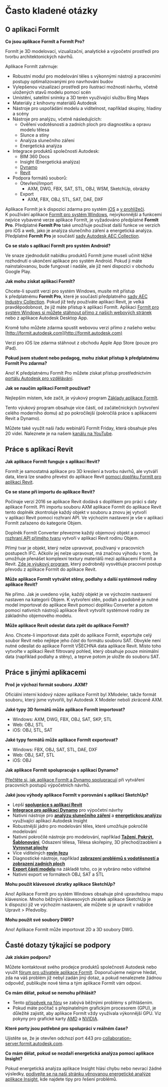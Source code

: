 # Často kladené otázky

## O aplikaci FormIt

**Co jsou aplikace FormIt a FormIt Pro?**

FormIt je 3D modelovací, vizualizační, analytické a výpočetní prostředí pro tvorbu architektonických návrhů.

Aplikace FormIt zahrnuje:

* Robustní modul pro modelování těles s výkonnými nástroji a pracovními postupy optimalizovanými pro navrhování budov
* Vylepšenou vizualizaci prostředí pro ilustraci možností návrhu, včetně uložených stavů modelu pomocí scén
* Umístění, satelitní snímky a 3D terén využívající službu Bing Maps
* Materiály z knihovny materiálů Autodesk
* Nástroje pro uspořádání modelu a viditelnost, například skupiny, hladiny a scény
* Nástroje pro analýzu, včetně následujících:
  * Ověření vodotěsnosti a zadních ploch pro diagnostiku a opravu modelu tělesa
  * Slunce a stíny
  * Analýza slunečního záření
  * Energetická analýza
* Integrace produktů společnosti Autodesk:
  * BIM 360 Docs
  * Insight (Energetická analýza)
  * [Dynamo](https://formit.autodesk.com/page/formit-dynamo)
  * [Revit](https://formit.autodesk.com/page/formit-revit)
* Podpora formátů souborů:
  * Otevření/Import
    * AXM, DWG, FBX, SAT, STL, OBJ, WSM, SketchUp, obrázky
  * Export
    * AXM, FBX, OBJ, STL, SAT, DAE, DXF

Aplikace FormIt je k dispozici zdarma pro systém [iOS](https://itunes.apple.com/us/app/autodesk-formit-360/id575282599?mt=8) a [v prohlížeči](https://app.formit.autodesk.com). K používání aplikace [FormIt pro systém Windows](https://formit.autodesk.com/page/download), nejvýkonnější a funkcemi nejvíce vybavené verze aplikace FormIt, je vyžadováno předplatné **FormIt Pro**. Předplatné **FormIt Pro** také umožňuje používat další funkce ve verzích pro iOS a web, jako je analýza slunečního záření a energetická analýza. Předplatné **FormIt Pro** je součástí [sady Autodesk AEC Collection](https://www.autodesk.com/collections/architecture-engineering-construction/overview).

**Co se stalo s aplikací FormIt pro systém Android?**

Ve snaze zjednodušit nabídku produktů FormIt jsme museli učinit těžké rozhodnutí o ukončení aplikace pro systém Android. Pokud ji máte nainstalovanou, bude fungovat i nadále, ale již není dispozici v obchodu Google Play.

**Jak mohu získat aplikaci FormIt?**

Chcete-li spustit verzi pro systém Windows, musíte mít přístup k předplatnému **FormIt Pro**, které je součástí předplatného [sady AEC Industry Collection](https://www.autodesk.com/collections/architecture-engineering-construction/overview). Pokud již tedy používáte aplikaci Revit, je velká pravděpodobnost, že již máte přístup k aplikaci FormIt. Aplikaci [FormIt pro systém Windows si můžete stáhnout přímo z našich webových stránek](https://formit.autodesk.com/page/download) nebo z aplikace Autodesk Desktop App.

Kromě toho můžete zdarma spustit webovou verzi přímo z našeho webu: [http://formit.autodesk.com](http://formit.autodesk.com)

Verzi pro iOS lze zdarma stáhnout z obchodu Apple App Store (pouze pro iPad).

**Pokud jsem student nebo pedagog, mohu získat přístup k předplatnému FormIt Pro zdarma?**

Ano! K předplatnému FormIt Pro můžete získat přístup prostřednictvím [portálu Autodesk pro vzdělávání](https://www.autodesk.com/education/free-software/formit-pro).

**Jak se naučím aplikaci FormIt používat?**

Nejlepším místem, kde začít, je výukový program [Základy aplikace FormIt](../formit-primer/).

Tento výukový program obsahuje více částí, od začátečnických (vytvoření celého moderního domu) až po pokročilejší (pokročilá práce s aplikacemi Revit a Dynamo).

Můžete také využít naši řadu webinářů FormIt Friday, která obsahuje přes 20 videí. Naleznete je na našem [kanálu na YouTube](https://www.youtube.com/channel/UCdZJr6Bo4pwBu3lQqcxlDsw).

## Práce s aplikací Revit

**Jak aplikace FormIt funguje s aplikací Revit?**

FormIt je samostatná aplikace pro 3D kreslení a tvorbu návrhů, ale vytváří data, která lze snadno převést do aplikace Revit [pomocí doplňku FormIt pro aplikaci Revit](https://formit.autodesk.com/page/formit-revit).

**Co se stane při importu do aplikace Revit?**

Počínaje verzí 2016 se aplikace Revit dodává s doplňkem pro práci s daty aplikace FormIt. Při importu souboru AXM aplikace FormIt do aplikace Revit tento doplněk zkontroluje každý objekt v souboru a znovu jej vytvoří v aplikaci Revit pomocí rozhraní API. Ve výchozím nastavení je vše v aplikaci FormIt zařazeno do kategorie Objem.

Doplněk FormIt Converter převezme každý objemový objekt a pomocí [rozhraní API přímého tvaru](https://knowledge.autodesk.com/search-result/caas/CloudHelp/cloudhelp/2016/ENU/Revit-API/files/GUID-DF7B9D4A-5A8A-4E39-8721-B7782CBD7730-htm.html) vytvoří v aplikaci Revit rodinu Objem.

Přímý tvar je objekt, který nelze upravovat, používaný v pracovních postupech IFC. Ačkoliv jej nelze upravovat, má značnou výhodu v tom, že umožňuje přenášet komplexní textury materiálů mezi aplikacemi FormIt a Revit. [Zde je výukový program](https://windows.help.formit.autodesk.com/Building-the-Farnsworth-House/Revit-Interop.html), který podrobněji vysvětluje pracovní postup převodu z aplikace FormIt do aplikace Revit.

**Může aplikace FormIt vytvářet stěny, podlahy a další systémové rodiny aplikace Revit?**

Ne přímo. Jak je uvedeno výše, každý objekt je ve výchozím nastavení nastaven na kategorii Objem. K vytvoření stěn, podlah a podobně je nutné model importovat do aplikace Revit pomocí doplňku Converter a potom pomocí nativních nástrojů aplikace Revit vytvořit systémové rodiny ze základního objemového modelu.

**Může aplikace Revit odeslat data zpět do aplikace FormIt?**

Ano. Chcete-li importovat data zpět do aplikace FormIt, exportujte celý soubor Revit nebo nejlépe jeho _část_ do formátu souboru SAT. Obvykle není nutné odesílat do aplikace FormIt VŠECHNA data aplikace Revit. Místo toho vytvořte v aplikaci Revit filtrovaný pohled, který obsahuje pouze minimální data (například podlahy a stěny), a teprve potom je uložte do souboru SAT.

## Práce s jinými aplikacemi

**Proč je výchozí formát souboru .AXM?**

Oficiální interní kódový název aplikace FormIt byl XModeler, takže formát souboru, který jsme vytvořili, byl Autodesk X Modeler neboli zkráceně AXM.

**Jaké typy 3D formátů může aplikace FormIt importovat?**

* Windows: AXM, DWG, FBX, OBJ, SAT, SKP, STL
* Web: OBJ, STL
* iOS: OBJ, STL, SAT

**Jaké typy formátů může aplikace FormIt exportovat?**

* Windows: FBX, OBJ, SAT, STL, DAE, DXF
* Web: OBJ, SAT, STL
* iOS: OBJ

**Jak aplikace FormIt spolupracuje s aplikací Dynamo?**

[Přečtěte si, jak aplikace FormIt a Dynamo spolupracují](https://formit.autodesk.com/page/formit-dynamo) při vytváření pracovních postupů výpočetních návrhů.

**Jaké jsou výhody aplikace FormIt v porovnání s aplikací SketchUp?**

* Lepší [**spolupráce s aplikací Revit**](../tool-library/revit.md)
* [**Integrace pro aplikaci Dynamo**](../tool-library/dynamo.md) pro výpočetní návrhy
* Nativní nástroje pro [**analýzu slunečního záření**](../tool-library/solar-analysis.md) a [**energetickou analýzu**](../tool-library/energy-analysis.md) využívající aplikaci Autodesk Insight
* Robustnější jádro pro modelování těles, které umožňuje pokročilé modelování
* Nativní pokročilé nástroje pro modelování, například [**Tažení, Pokrýt, Šablonování**](../tool-library/cover-sweep-loft.md), Odsazení tělesa, Tělesa skořepiny, 3D přechod/zaoblení a [**Vyrovnat plochy**](../tool-library/flatten-face.md)
* Více viditelných [**rovin řezu**](../tool-library/section-planes.md)
* Diagnostické nástroje, například [**zobrazení problémů s vodotěsností a zobrazení zadních ploch**](../tool-library/visual-styles.md)
* [**Export částí modelu**](../tool-library/export-data.md) na základě toho, co je vybráno nebo viditelné
* Nativní export ve formátech OBJ, SAT a STL

**Mohu použít klávesové zkratky aplikace SketchUp?**

Ano! Aplikace FormIt pro systém Windows obsahuje plně upravitelnou mapu klávesnice. Mnoho běžných klávesových zkratek aplikace SketchUp je k dispozici již ve výchozím nastavení, ale můžete si je upravit v nabídce Upravit > Předvolby.

**Mohu použít své soubory DWG?**

Ano! Aplikace FormIt může importovat 2D a 3D soubory DWG.

## Časté dotazy týkající se podpory

**Jak získám podporu?**

Můžete kontaktovat svého prodejce produktů společnosti Autodesk nebo využít [fórum pro uživatele aplikace FormIt](https://forums.autodesk.com/t5/formit-forum/bd-p/142). Doporučujeme nejprve hledat, zda na váš problém již nebyl zadán jiný dotaz, a pokud nenaleznete žádnou odpověď, publikujte nové téma a tým aplikace FormIt vám odpoví.

**Co mám dělat, pokud se nemohu přihlásit?**

* Tento [příspěvek na fóru](https://forums.autodesk.com/t5/formit-forum/having-trouble-logging-into-formit-for-windows-try-these-steps/td-p/7179572) se zabývá běžnými problémy s přihlášením.
* Pokud máte počítač s přepínatelným grafickým procesorem (GPU), je důležité zajistit, aby aplikace FormIt vždy využívala výkonnější GPU. Viz pokyny pro grafické karty [AMD](https://community.amd.com/docs/DOC-1581#jive\_content\_id\_Assigning\_Applications\_to\_GPUs) a [NVIDIA](http://nvidia.custhelp.com/app/answers/detail/a\_id/2615/kw/manage%203d%20settings/related/1).

**Které porty jsou potřebné pro spolupráci v reálném čase?**

Ujistěte se, že je otevřen odchozí port 443 pro [collaboration-server.formit.autodesk.com](http://collaboration-server.formit.autodesk.com/).

**Co mám dělat, pokud se nezdaří energetická analýza pomocí aplikace Insight?**

Pokud energetická analýza aplikace Insight hlásí chybu nebo nevrací žádné výsledky, [podívejte se na naši stránku věnovanou energetické analýze aplikace Insight](https://formit.autodesk.com/page/formit-insight), kde najdete tipy pro řešení problémů.
